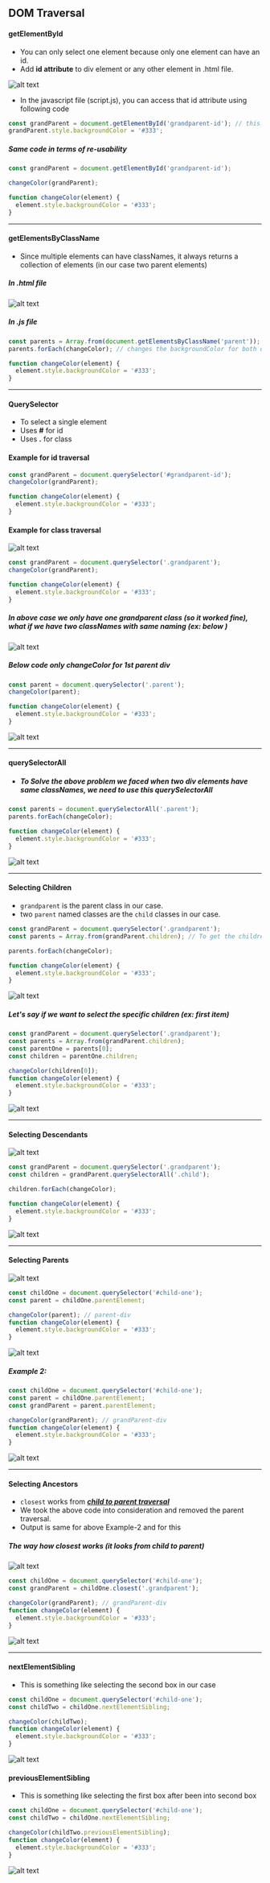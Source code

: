 ## DOM Traversal

#### getElementById

- You can only select one element because only one element can have an id.
- Add <strong>id attribute</strong> to div element or any other element in .html file.

<!-- HERE-1 -->


![alt text](/js/JS_Advanced_Concepts/images_used/DOM_Traversal-1.png)


- In the javascript file (script.js), you can access that id attribute using following code

```js
const grandParent = document.getElementById('grandparent-id'); // this should match the id attribute provided in .html file
grandParent.style.backgroundColor = '#333';
```

##### Same code in terms of re-usability

```js
const grandParent = document.getElementById('grandparent-id');

changeColor(grandParent);

function changeColor(element) {
  element.style.backgroundColor = '#333';
}
```

---

#### getElementsByClassName

- Since multiple elements can have classNames, it always returns a collection of elements (in our case two parent elements)

##### In .html file

<!-- HERE-2 -->

![alt text](/js/JS_Advanced_Concepts/images_used/DOM_Traversal-2.png)


##### In .js file

```js
const parents = Array.from(document.getElementsByClassName('parent'));
parents.forEach(changeColor); // changes the backgroundColor for both of the parent classes

function changeColor(element) {
  element.style.backgroundColor = '#333';
}
```

---

#### QuerySelector

- To select a single element
- Uses <strong>#</strong> for id
- Uses <strong>.</strong> for class

#### Example for id traversal

```js
const grandParent = document.querySelector('#grandparent-id');
changeColor(grandParent);

function changeColor(element) {
  element.style.backgroundColor = '#333';
}
```

#### Example for class traversal

<!-- HERE-3 -->

![alt text](/js/JS_Advanced_Concepts/images_used/DOM_Traversal-3.png)


```js
const grandParent = document.querySelector('.grandparent');
changeColor(grandParent);

function changeColor(element) {
  element.style.backgroundColor = '#333';
}
```

##### In above case we only have one grandparent class (so it worked fine), what if we have two classNames with same naming (ex: below )

<!-- HERE-4 -->

![alt text](/js/JS_Advanced_Concepts/images_used/DOM_Traversal-4.png)


##### Below code only changeColor for 1st parent div

```js
const parent = document.querySelector('.parent');
changeColor(parent);

function changeColor(element) {
  element.style.backgroundColor = '#333';
}
```

<!-- HERE-5 -->

![alt text](/js/JS_Advanced_Concepts/images_used/DOM_Traversal-5.png)


---

#### querySelectorAll

- ##### To Solve the above problem we faced when two div elements have same classNames, we need to use this querySelectorAll

```js
const parents = document.querySelectorAll('.parent');
parents.forEach(changeColor);

function changeColor(element) {
  element.style.backgroundColor = '#333';
}
```

<!-- HERE-6 -->

![alt text](/js/JS_Advanced_Concepts/images_used/DOM_Traversal-6.png)

---

#### Selecting Children

- `grandparent` is the parent class in our case.
- two `parent` named classes are the `child` classes in our case.

```js
const grandParent = document.querySelector('.grandparent');
const parents = Array.from(grandParent.children); // To get the children classes

parents.forEach(changeColor);

function changeColor(element) {
  element.style.backgroundColor = '#333';
}
```

<!-- HERE-7 -->

![alt text](/js/JS_Advanced_Concepts/images_used/DOM_Traversal-7.png)


##### Let's say if we want to select the specific children (ex: first item)

```js
const grandParent = document.querySelector('.grandparent');
const parents = Array.from(grandParent.children);
const parentOne = parents[0];
const children = parentOne.children;

changeColor(children[0]);
function changeColor(element) {
  element.style.backgroundColor = '#333';
}
```

<!-- HERE-8 -->

![alt text](/js/JS_Advanced_Concepts/images_used/DOM_Traversal-8.png)


---

#### Selecting Descendants

<!-- HERE-9 -->

![alt text](/js/JS_Advanced_Concepts/images_used/DOM_Traversal-9.png)


```js
const grandParent = document.querySelector('.grandparent');
const children = grandParent.querySelectorAll('.child');

children.forEach(changeColor);

function changeColor(element) {
  element.style.backgroundColor = '#333';
}
```

<!-- HERE-10 -->

![alt text](/js/JS_Advanced_Concepts/images_used/DOM_Traversal-10.png)


---

#### Selecting Parents

<!-- HERE-11 -->

![alt text](/js/JS_Advanced_Concepts/images_used/DOM_Traversal-11.png)

```js
const childOne = document.querySelector('#child-one');
const parent = childOne.parentElement;

changeColor(parent); // parent-div
function changeColor(element) {
  element.style.backgroundColor = '#333';
}
```

<!-- HERE-12 -->
![alt text](/js/JS_Advanced_Concepts/images_used/DOM_Traversal-12.png)


##### Example 2:

```js
const childOne = document.querySelector('#child-one');
const parent = childOne.parentElement;
const grandParent = parent.parentElement;

changeColor(grandParent); // grandParent-div
function changeColor(element) {
  element.style.backgroundColor = '#333';
}
```

<!-- HERE-13 -->

![alt text](/js/JS_Advanced_Concepts/images_used/DOM_Traversal-13.png)


---

#### Selecting Ancestors

- `closest` works from <ins>**_child to parent traversal_**</ins>
- We took the above code into consideration and removed the parent traversal.
- Output is same for above Example-2 and for this

##### The way how closest works (it looks from child to parent)

<!-- HERE-14 -->

![alt text](/js/JS_Advanced_Concepts/images_used/DOM_Traversal-14.png)


```js
const childOne = document.querySelector('#child-one');
const grandParent = childOne.closest('.grandparent');

changeColor(grandParent); // grandParent-div
function changeColor(element) {
  element.style.backgroundColor = '#333';
}
```

<!-- HERE-15 -->

![alt text](/js/JS_Advanced_Concepts/images_used/DOM_Traversal-15.png)


---

#### nextElementSibling

- This is something like selecting the second box in our case

```js
const childOne = document.querySelector('#child-one');
const childTwo = childOne.nextElementSibling;

changeColor(childTwo);
function changeColor(element) {
  element.style.backgroundColor = '#333';
}
```

<!-- HERE-16 -->

![alt text](/js/JS_Advanced_Concepts/images_used/DOM_Traversal-16.png)


#### previousElementSibling

- This is something like selecting the first box after been into second box

```js
const childOne = document.querySelector('#child-one');
const childTwo = childOne.nextElementSibling;

changeColor(childTwo.previousElementSibling);
function changeColor(element) {
  element.style.backgroundColor = '#333';
}
```

<!-- HERE-17 -->

![alt text](/js/JS_Advanced_Concepts/images_used/DOM_Traversal-17.png)

